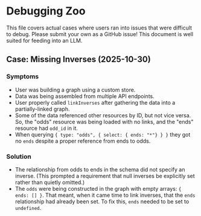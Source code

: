 # Debugging Zoo

This file covers actual cases where users ran into issues that were difficult to debug. Please submit your own as a GitHub issue! This document is well suited for feeding into an LLM.

## Case: Missing Inverses (2025-10-30)

### Symptoms

- User was building a graph using a custom store.
- Data was being assembled from multiple API endpoints.
- User properly called `linkInverses` after gathering the data into a partially-linked graph.
- Some of the data referenced other resources by ID, but not vice versa. So, the "odds" resource was being loaded with no links, and the "ends" resource had `odd_id` in it.
- When querying `{ type: "odds", { select: { ends: "*"} } }` they got no `ends` despite a proper reference from ends to odds.

### Solution

- The relationship from odds to ends in the schema did not specify an inverse. (This prompted a requirement that null inverses be explicitly set rather than quietly omitted.)
- The `odds` were being constructed in the graph with empty arrays: `{ ends: [] }`. That meant, when it came time to link inverses, that the `ends` relationship had already been set. To fix this, `ends` needed to be set to `undefined`.
